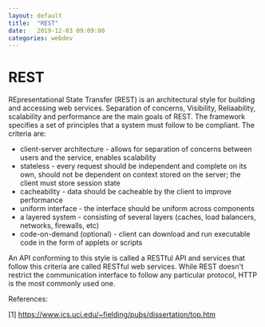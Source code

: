 ```yaml
---
layout: default
title:  "REST"
date:   2019-12-03 09:09:00
categories: webdev
---
```


# REST
REpresentational State Transfer (REST) is an architectural style for building and accessing web services. Separation of concerns, Visibility, Reliaability, scalability and performance are the main goals of REST. The framework specifies a set of principles that a system must follow to be compliant. The criteria are:
 * client-server architecture - allows for separation of concerns between users and the service, enables scalability
 * stateless - every request should be independent and complete on its own, should not be dependent on context stored on the server; the client must store session state
 * cacheability - data should be cacheable by the client to improve performance
 * uniform interface - the interface should be uniform across components
 * a layered system - consisting of several layers (caches, load balancers, networks, firewalls, etc)
 * code-on-demand (optional) - client can download and run executable code in the form of applets or scripts

An API conforming to this style is called a RESTful API and services that follow this criteria are called RESTful web services. While REST doesn't restrict the communication interface to follow any particular protocol, HTTP is the most commonly used one.


References:

[1] https://www.ics.uci.edu/~fielding/pubs/dissertation/top.htm
